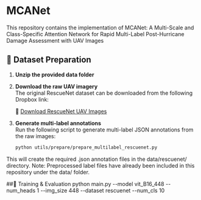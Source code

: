# MCANet
This repository contains the implementation of MCANet: A Multi-Scale and Class-Specific Attention Network for Rapid Multi-Label Post-Hurricane Damage Assessment with UAV Images


## 📁 Dataset Preparation

1. **Unzip the provided data folder**  

2. **Download the raw UAV imagery**  
   The original RescueNet dataset can be downloaded from the following Dropbox link:

   🔗 [Download RescueNet UAV Images](https://www.dropbox.com/scl/fo/ntgeyhxe2mzd2wuh7he7x/AFIchlfjVO_7MzPcNc1ZOHE/RescueNet?rlkey=6vxiaqve2mzd2wuh7he7x&subfolder_nav_tracking=1&st=jtkzy0ob&dl=0)

3. **Generate multi-label annotations**  
   Run the following script to generate multi-label JSON annotations from the raw images:

   ```bash
   python utils/prepare/prepare_multilabel_rescuenet.py

This will create the required .json annotation files in the data/rescuenet/ directory.
 Note: Preprocessed label files have already been included in this repository under the data/ folder.
   
##🚀 Training & Evaluation
python main.py --model vit_B16_448 --num_heads 1 --img_size 448 --dataset rescuenet --num_cls 10

   
